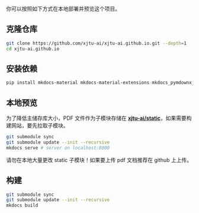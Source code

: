 你可以按照如下方式在本地部署并预览这个项目。

## 克隆仓库

```bash
git clone https://github.com/xjtu-ai/xjtu-ai.github.io.git --depth=1 
cd xjtu-ai.github.io 
```

## 安装依赖

```bash
pip install mkdocs-material mkdocs-material-extensions mkdocs_pymdownx_material_extras
```

## 本地预览

为了降低主储存库大小，PDF 文件作为子模块存储在 **[xjtu-ai/static](https://github.com/xjtu-ai/static)**，如果需要构建网站，要先拉取子模块。

```bash
git submodule sync
git submodule update --init --recursive
mkdocs serve # server on localhost:8000
```

请勿在本地大量更改 static 子模块！如果要上传 pdf 文档推荐在 github 上上传。

## 构建

```bash
git submodule sync
git submodule update --init --recursive
mkdocs build
```
